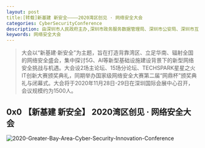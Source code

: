 ```yaml
---
layout: post
title:[转载]新基建 新安全————2020湾区创见 · 网络安全大会
categories: CyberSecurityConference
description: 由深圳市人民政府主办,深圳市政务服务数据管理局、深圳市公安局、深圳市互联网信息办公室、深圳市密码管理局的2020年湾区创见·网络安全大会
keywords: 网络安全大会
---
```


> 大会以“新基建·新安全”为主题，旨在打造背靠湾区、立足华南、辐射全国的网络安全盛会，集中探讨5G、Al等新型基础设施建设背景下的新型网络安全挑战与机遇。大会设2场主论坛、15场分论坛、TECHSPARK星星之火IT创新大赛颁奖典礼，同期举办国家级网络安全大赛第二届“网鼎杯”颁奖典礼与闭幕式。大会将于2020年11月28日-29日在深圳国际会展中心召开，会议规模约为1500人。

## 0x0 【新基建 新安全】 2020湾区创见 · 网络安全大会

![2020-Greater-Bay-Area-Cyber-Security-Innovation-Conference](/images/blog/2020-11-24-2020-Greater-Bay-Area-Cyber-Security-Innovation-Conference.assets/2020-Greater-Bay-Area-Cyber-Security-Innovation-Conference.png)


